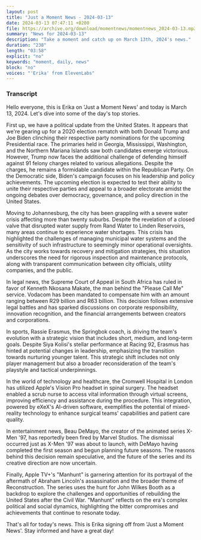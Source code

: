 ```yaml
---
layout: post
title: "Just a Moment News - 2024-03-13"
date: 2024-03-13 07:47:11 +0200
file: https://archive.org/download/momentnews/momentnews_2024-03-13.mp3
summary: "News for 2024-03-13"
description: "Take a moment and catch up on March 13th, 2024's news."
duration: "238"
length: "03:58"
explicit: "no"
keywords: "moment, daily, news"
block: "no"
voices: "'Erika' from ElevenLabs"
---
```


### Transcript

Hello everyone, this is Erika on 'Just a Moment News' and today is March 13, 2024. Let's dive into some of the day's top stories.

First up, we have a political update from the United States. It appears that we're gearing up for a 2020 election rematch with both Donald Trump and Joe Biden clinching their respective party nominations for the upcoming Presidential race. The primaries held in Georgia, Mississippi, Washington, and the Northern Mariana Islands saw both candidates emerge victorious. However, Trump now faces the additional challenge of defending himself against 91 felony charges related to various allegations. Despite the charges, he remains a formidable candidate within the Republican Party. On the Democratic side, Biden's campaign focuses on his leadership and policy achievements. The upcoming election is expected to test their ability to unite their respective parties and appeal to a broader electorate amidst the ongoing debates over democracy, governance, and policy direction in the United States.

Moving to Johannesburg, the city has been grappling with a severe water crisis affecting more than twenty suburbs. Despite the revelation of a closed valve that disrupted water supply from Rand Water to Linden Reservoirs, many areas continue to experience water shortages. This crisis has highlighted the challenges of managing municipal water systems and the sensitivity of such infrastructure to seemingly minor operational oversights. As the city works towards recovery and mitigation strategies, this situation underscores the need for rigorous inspection and maintenance protocols, along with transparent communication between city officials, utility companies, and the public.

In legal news, the Supreme Court of Appeal in South Africa has ruled in favor of Kenneth Nkosana Makate, the man behind the "Please Call Me" service. Vodacom has been mandated to compensate him with an amount ranging between R29 billion and R63 billion. This decision follows extensive legal battles and has sparked discussions on corporate responsibility, innovation recognition, and the financial arrangements between creators and corporations.

In sports, Rassie Erasmus, the Springbok coach, is driving the team's evolution with a strategic vision that includes short, medium, and long-term goals. Despite Siya Kolisi's stellar performance at Racing 92, Erasmus has hinted at potential changes in leadership, emphasizing the transition towards nurturing younger talent. This strategic shift includes not only player management but also a broader reconsideration of the team's playstyle and tactical underpinnings.

In the world of technology and healthcare, the Cromwell Hospital in London has utilized Apple's Vision Pro headset in spinal surgery. The headset enabled a scrub nurse to access vital information through virtual screens, improving efficiency and assistance during the procedure. This integration, powered by eXeX's AI-driven software, exemplifies the potential of mixed-reality technology to enhance surgical teams' capabilities and patient care quality.

In entertainment news, Beau DeMayo, the creator of the animated series X-Men '97, has reportedly been fired by Marvel Studios. The dismissal occurred just as X-Men '97 was about to launch, with DeMayo having completed the first season and begun planning future seasons. The reasons behind this decision remain speculative, and the future of the series and its creative direction are now uncertain.

Finally, Apple TV+'s "Manhunt" is garnering attention for its portrayal of the aftermath of Abraham Lincoln's assassination and the broader theme of Reconstruction. The series uses the hunt for John Wilkes Booth as a backdrop to explore the challenges and opportunities of rebuilding the United States after the Civil War. "Manhunt" reflects on the era's complex political and social dynamics, highlighting the bitter compromises and achievements that continue to resonate today.

That's all for today's news. This is Erika signing off from 'Just a Moment News'. Stay informed and have a great day!
